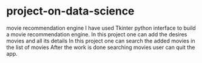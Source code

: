 # project-on-data-science
movie recommendation engine
I have used Tkinter python interface to build a movie recommendation engine.
In this project one can add the desires movies and all its details
In this project one can search the added movies in the list of movies
After the work is done searching movies user can quit the app.
